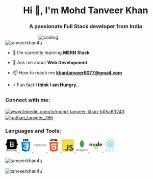 <h1 align="center">Hi 👋, I'm Mohd Tanveer Khan</h1>
<h3 align="center">A passionate Full Stack developer from India</h3>

<img align="right" alt= "coding" width="400" src="https://user-images.githubusercontent.com/55389276/140866485-8fb1c876-9a8f-4d6a-98dc-08c4981eaf70.gif">

<p align="left"> <img src="https://komarev.com/ghpvc/?username=tanveerkhan4u&label=Profile%20views&color=0e75b6&style=flat" alt="tanveerkhan4u" /> </p>

- 🌱 I’m currently learning **MERN Stack**

- 💬 Ask me about **Web Development**

- 📫 How to reach me **khantanveer6077@gmail.com**

- ⚡ Fun fact **I think I am Hungry..**

<h3 align="left">Connect with me:</h3>
<p align="left">
<a href="https://linkedin.com/in/www.linkedin.com/in/mohd-tanveer-khan-b05a63243" target="blank"><img align="center" src="https://github.com/tanveerkhan4u" alt="www.linkedin.com/in/mohd-tanveer-khan-b05a63243" height="30" width="40" /></a>
<a href="https://instagram.com/pathan_tanveer_786" target="blank"><img align="center" src="https://raw.githubusercontent.com/rahuldkjain/github-profile-readme-generator/master/src/images/icons/Social/instagram.svg" alt="pathan_tanveer_786" height="30" width="40" /></a>
</p>

<h3 align="left">Languages and Tools:</h3>
<p align="left"> <a href="https://getbootstrap.com" target="_blank" rel="noreferrer"> <img src="https://raw.githubusercontent.com/devicons/devicon/master/icons/bootstrap/bootstrap-plain-wordmark.svg" alt="bootstrap" width="40" height="40"/> </a> <a href="https://www.w3schools.com/css/" target="_blank" rel="noreferrer"> <img src="https://raw.githubusercontent.com/devicons/devicon/master/icons/css3/css3-original-wordmark.svg" alt="css3" width="40" height="40"/> </a> <a href="https://expressjs.com" target="_blank" rel="noreferrer"> <img src="https://raw.githubusercontent.com/devicons/devicon/master/icons/express/express-original-wordmark.svg" alt="express" width="40" height="40"/> </a> <a href="https://www.w3.org/html/" target="_blank" rel="noreferrer"> <img src="https://raw.githubusercontent.com/devicons/devicon/master/icons/html5/html5-original-wordmark.svg" alt="html5" width="40" height="40"/> </a> <a href="https://developer.mozilla.org/en-US/docs/Web/JavaScript" target="_blank" rel="noreferrer"> <img src="https://raw.githubusercontent.com/devicons/devicon/master/icons/javascript/javascript-original.svg" alt="javascript" width="40" height="40"/> </a> <a href="https://www.mongodb.com/" target="_blank" rel="noreferrer"> <img src="https://raw.githubusercontent.com/devicons/devicon/master/icons/mongodb/mongodb-original-wordmark.svg" alt="mongodb" width="40" height="40"/> </a> <a href="https://nodejs.org" target="_blank" rel="noreferrer"> <img src="https://raw.githubusercontent.com/devicons/devicon/master/icons/nodejs/nodejs-original-wordmark.svg" alt="nodejs" width="40" height="40"/> </a> <a href="https://reactjs.org/" target="_blank" rel="noreferrer"> <img src="https://raw.githubusercontent.com/devicons/devicon/master/icons/react/react-original-wordmark.svg" alt="react" width="40" height="40"/> </a> </p>

<p><img align="center" src="https://github-readme-stats.vercel.app/api/top-langs?username=tanveerkhan4u&show_icons=true&locale=en&layout=compact" alt="tanveerkhan4u" /></p>

<p><img align="center" src="https://github-readme-streak-stats.herokuapp.com/?user=tanveerkhan4u&" alt="tanveerkhan4u" /></p>
